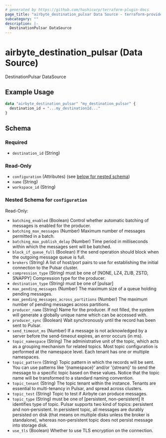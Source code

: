 ```yaml
---
# generated by https://github.com/hashicorp/terraform-plugin-docs
page_title: "airbyte_destination_pulsar Data Source - terraform-provider-airbyte"
subcategory: ""
description: |-
  DestinationPulsar DataSource
---
```


# airbyte_destination_pulsar (Data Source)

DestinationPulsar DataSource

## Example Usage

```terraform
data "airbyte_destination_pulsar" "my_destination_pulsar" {
  destination_id = "...my_destinationId..."
}
```

<!-- schema generated by tfplugindocs -->
## Schema

### Required

- `destination_id` (String)

### Read-Only

- `configuration` (Attributes) (see [below for nested schema](#nestedatt--configuration))
- `name` (String)
- `workspace_id` (String)

<a id="nestedatt--configuration"></a>
### Nested Schema for `configuration`

Read-Only:

- `batching_enabled` (Boolean) Control whether automatic batching of messages is enabled for the producer.
- `batching_max_messages` (Number) Maximum number of messages permitted in a batch.
- `batching_max_publish_delay` (Number) Time period in milliseconds within which the messages sent will be batched.
- `block_if_queue_full` (Boolean) If the send operation should block when the outgoing message queue is full.
- `brokers` (String) A list of host/port pairs to use for establishing the initial connection to the Pulsar cluster.
- `compression_type` (String) must be one of [NONE, LZ4, ZLIB, ZSTD, SNAPPY]
Compression type for the producer.
- `destination_type` (String) must be one of [pulsar]
- `max_pending_messages` (Number) The maximum size of a queue holding pending messages.
- `max_pending_messages_across_partitions` (Number) The maximum number of pending messages across partitions.
- `producer_name` (String) Name for the producer. If not filled, the system will generate a globally unique name which can be accessed with.
- `producer_sync` (Boolean) Wait synchronously until the record has been sent to Pulsar.
- `send_timeout_ms` (Number) If a message is not acknowledged by a server before the send-timeout expires, an error occurs (in ms).
- `topic_namespace` (String) The administrative unit of the topic, which acts as a grouping mechanism for related topics. Most topic configuration is performed at the namespace level. Each tenant has one or multiple namespaces.
- `topic_pattern` (String) Topic pattern in which the records will be sent. You can use patterns like '{namespace}' and/or '{stream}' to send the message to a specific topic based on these values. Notice that the topic name will be transformed to a standard naming convention.
- `topic_tenant` (String) The topic tenant within the instance. Tenants are essential to multi-tenancy in Pulsar, and spread across clusters.
- `topic_test` (String) Topic to test if Airbyte can produce messages.
- `topic_type` (String) must be one of [persistent, non-persistent]
It identifies type of topic. Pulsar supports two kind of topics: persistent and non-persistent. In persistent topic, all messages are durably persisted on disk (that means on multiple disks unless the broker is standalone), whereas non-persistent topic does not persist message into storage disk.
- `use_tls` (Boolean) Whether to use TLS encryption on the connection.


